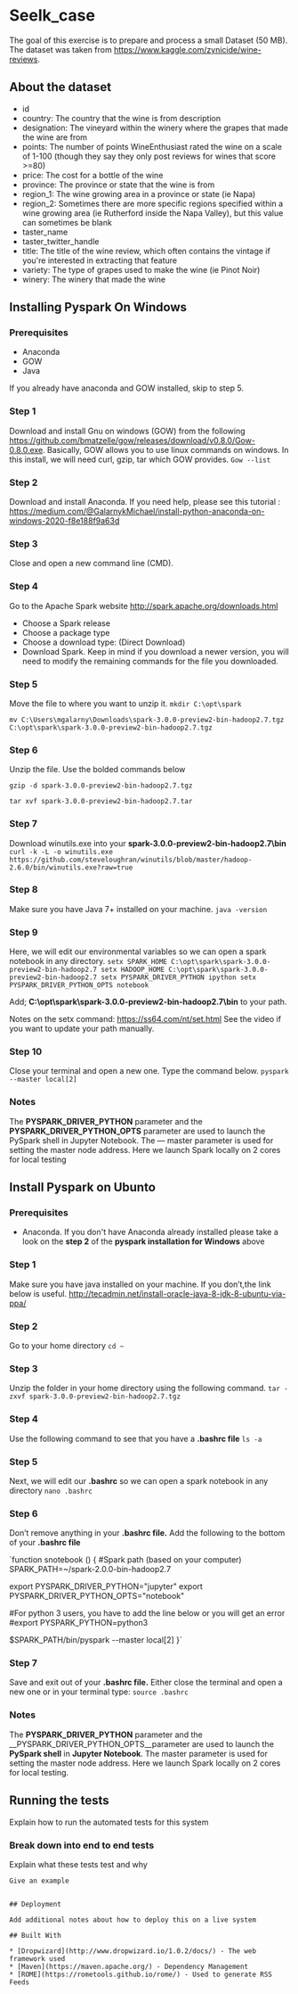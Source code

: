 # Seelk_case
The goal of this exercise is to prepare and process a small Dataset (50 MB). The dataset was taken from <https://www.kaggle.com/zynicide/wine-reviews>.
## About the dataset 
* id
* country: The country that the wine is from description
* designation: The vineyard within the winery where the grapes that made the wine are from
* points: The number of points WineEnthusiast rated the wine on a scale of 1-100 (though they say they only post reviews for wines that score >=80)
* price: The cost for a bottle of the wine
* province: The province or state that the wine is from
* region_1: The wine growing area in a province or state (ie Napa)
* region_2: Sometimes there are more specific regions specified within a wine growing area (ie Rutherford inside the Napa Valley), but this value can sometimes be blank
* taster_name
* taster_twitter_handle
* title: The title of the wine review, which often contains the vintage if you're interested in extracting that feature
* variety: The type of grapes used to make the wine (ie Pinot Noir)
* winery: The winery that made the wine
## Installing Pyspark On Windows
### Prerequisites
* Anaconda
* GOW
* Java

If you already have anaconda and GOW installed, skip to step 5. 
### Step 1 
Download and install Gnu on windows (GOW) from the following <https://github.com/bmatzelle/gow/releases/download/v0.8.0/Gow-0.8.0.exe>. Basically, GOW allows you to use linux commands on windows. In this install, we will need curl, gzip, tar which GOW provides.
`Gow --list`
### Step 2
Download and install Anaconda. If you need help, please see this tutorial : <https://medium.com/@GalarnykMichael/install-python-anaconda-on-windows-2020-f8e188f9a63d>
### Step 3
Close and open a new command line (CMD).
### Step 4 
Go to the Apache Spark website <http://spark.apache.org/downloads.html>

* Choose a Spark release
* Choose a package type
* Choose a download type: (Direct Download)
* Download Spark. Keep in mind if you download a newer version, you will need to modify the remaining commands for the file you downloaded.
### Step 5 
 Move the file to where you want to unzip it.
 `mkdir C:\opt\spark`
 
 `mv C:\Users\mgalarny\Downloads\spark-3.0.0-preview2-bin-hadoop2.7.tgz C:\opt\spark\spark-3.0.0-preview2-bin-hadoop2.7.tgz`
 
### Step 6 
Unzip the file. Use the bolded commands below

`gzip -d spark-3.0.0-preview2-bin-hadoop2.7.tgz`

`tar xvf spark-3.0.0-preview2-bin-hadoop2.7.tar`
### Step 7
Download winutils.exe into your __spark-3.0.0-preview2-bin-hadoop2.7\bin__
`curl -k -L -o winutils.exe https://github.com/steveloughran/winutils/blob/master/hadoop-2.6.0/bin/winutils.exe?raw=true`
### Step 8 
Make sure you have Java 7+ installed on your machine.
` java -version `
### Step 9
Here, we will edit our environmental variables so we can open a spark notebook in any directory.
`setx SPARK_HOME C:\opt\spark\spark-3.0.0-preview2-bin-hadoop2.7
setx HADOOP_HOME C:\opt\spark\spark-3.0.0-preview2-bin-hadoop2.7
setx PYSPARK_DRIVER_PYTHON ipython
setx PYSPARK_DRIVER_PYTHON_OPTS notebook`

Add; __C:\opt\spark\spark-3.0.0-preview2-bin-hadoop2.7\bin__ to your path.

Notes on the setx command: <https://ss64.com/nt/set.html>
See the video if you want to update your path manually.
### Step 10 
Close your terminal and open a new one. Type the command below.
 `pyspark --master local[2]`
 
### Notes
The __PYSPARK_DRIVER_PYTHON__ parameter and the __PYSPARK_DRIVER_PYTHON_OPTS__ parameter are used to launch the PySpark shell in Jupyter Notebook. The — master parameter is used for setting the master node address. Here we launch Spark locally on 2 cores for local testing
## Install Pyspark on Ubunto
### Prerequisites
* Anaconda. 
 If you don't have Anaconda already installed please take a look on the __step 2__ of the __pyspark installation for Windows__ above
### Step 1 
Make sure you have java installed on your machine. If you don’t,the link below is useful.
<http://tecadmin.net/install-oracle-java-8-jdk-8-ubuntu-via-ppa/>
### Step 2
Go to your home directory 
`cd ~`
### Step 3
Unzip the folder in your home directory using the following command.
`tar -zxvf spark-3.0.0-preview2-bin-hadoop2.7.tgz`
### Step 4
Use the following command to see that you have a __.bashrc file__
`ls -a`
### Step 5 
Next, we will edit our __.bashrc__ so we can open a spark notebook in any directory
`nano .bashrc`
### Step 6 
Don’t remove anything in your __.bashrc file.__ Add the following to the bottom of your __.bashrc file__

`function snotebook () 
{
#Spark path (based on your computer)
SPARK_PATH=~/spark-2.0.0-bin-hadoop2.7

export PYSPARK_DRIVER_PYTHON="jupyter"
export PYSPARK_DRIVER_PYTHON_OPTS="notebook"

#For python 3 users, you have to add the line below or you will get an error 
#export PYSPARK_PYTHON=python3

$SPARK_PATH/bin/pyspark --master local[2]
}`
### Step 7
Save and exit out of your __.bashrc file.__ Either close the terminal and open a new one or in your terminal type:
`source .bashrc`
### Notes
The __PYSPARK_DRIVER_PYTHON__ parameter and the __PYSPARK_DRIVER_PYTHON_OPTS__parameter are used to launch the __PySpark shell__ in __Jupyter Notebook__. The master parameter is used for setting the master node address. Here we launch Spark locally on 2 cores for local testing.



## Running the tests

Explain how to run the automated tests for this system

### Break down into end to end tests

Explain what these tests test and why

```
Give an example


## Deployment

Add additional notes about how to deploy this on a live system

## Built With

* [Dropwizard](http://www.dropwizard.io/1.0.2/docs/) - The web framework used
* [Maven](https://maven.apache.org/) - Dependency Management
* [ROME](https://rometools.github.io/rome/) - Used to generate RSS Feeds



